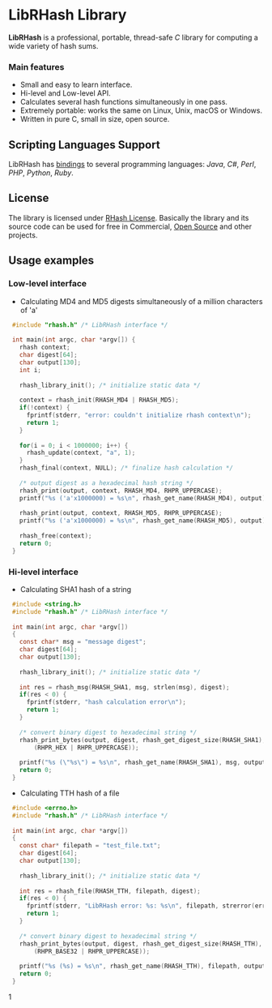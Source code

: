 LibRHash Library
================

**LibRHash** is a professional, portable, thread-safe *C* library for computing a wide variety of hash sums.

### Main features
* Small and easy to learn interface.
* Hi-level and Low-level API.
* Calculates several hash functions simultaneously in one pass.
* Extremely portable: works the same on Linux, Unix, macOS or Windows.
* Written in pure C, small in size, open source.

Scripting Languages Support
---------------------------

LibRHash has [bindings] to several programming languages: *Java*, *C#*, *Perl*, *PHP*, *Python*, *Ruby*.

License
-------

The library is licensed under [RHash License].
Basically the library and its source code can be used for free in Commercial, [Open Source] and other projects.

Usage examples
--------------

### Low-level interface

* Calculating MD4 and MD5 digests simultaneously of a million characters of 'a'

```c
 #include "rhash.h" /* LibRHash interface */
 
 int main(int argc, char *argv[]) {
   rhash context;
   char digest[64];
   char output[130];
   int i;
 
   rhash_library_init(); /* initialize static data */
 
   context = rhash_init(RHASH_MD4 | RHASH_MD5);
   if(!context) {
     fprintf(stderr, "error: couldn't initialize rhash context\n");
     return 1;
   }
 
   for(i = 0; i < 1000000; i++) {
     rhash_update(context, "a", 1);
   }
   rhash_final(context, NULL); /* finalize hash calculation */
 
   /* output digest as a hexadecimal hash string */
   rhash_print(output, context, RHASH_MD4, RHPR_UPPERCASE); 
   printf("%s ('a'x1000000) = %s\n", rhash_get_name(RHASH_MD4), output);
 
   rhash_print(output, context, RHASH_MD5, RHPR_UPPERCASE); 
   printf("%s ('a'x1000000) = %s\n", rhash_get_name(RHASH_MD5), output);
 
   rhash_free(context);
   return 0;
 }
```

### Hi-level interface

* Calculating SHA1 hash of a string

```c
 #include <string.h>
 #include "rhash.h" /* LibRHash interface */
 
 int main(int argc, char *argv[])
 {
   const char* msg = "message digest";
   char digest[64];
   char output[130];
 
   rhash_library_init(); /* initialize static data */
 
   int res = rhash_msg(RHASH_SHA1, msg, strlen(msg), digest);
   if(res < 0) {
     fprintf(stderr, "hash calculation error\n");
     return 1;
   }
 
   /* convert binary digest to hexadecimal string */
   rhash_print_bytes(output, digest, rhash_get_digest_size(RHASH_SHA1),
       (RHPR_HEX | RHPR_UPPERCASE));
 
   printf("%s (\"%s\") = %s\n", rhash_get_name(RHASH_SHA1), msg, output);
   return 0;
 }
```

* Calculating TTH hash of a file

```c
 #include <errno.h>
 #include "rhash.h" /* LibRHash interface */
 
 int main(int argc, char *argv[])
 {
   const char* filepath = "test_file.txt";
   char digest[64];
   char output[130];
 
   rhash_library_init(); /* initialize static data */
 
   int res = rhash_file(RHASH_TTH, filepath, digest);
   if(res < 0) {
     fprintf(stderr, "LibRHash error: %s: %s\n", filepath, strerror(errno));
     return 1;
   }
 
   /* convert binary digest to hexadecimal string */
   rhash_print_bytes(output, digest, rhash_get_digest_size(RHASH_TTH),
       (RHPR_BASE32 | RHPR_UPPERCASE));
 
   printf("%s (%s) = %s\n", rhash_get_name(RHASH_TTH), filepath, output);
   return 0;
 }
```

[bindings]: ../bindings/
[RHash License]: ../COPYING
[Open Source]: http://en.wikipedia.org/wiki/Open_Source
1
